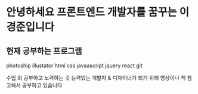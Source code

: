 # 안녕하세요 프론트엔드 개발자를 꿈꾸는 이경준입니다
## 현재 공부하는 프로그램 
 photoship
 illustator
 html
 css
 javaascript
 jquery
 react
 git

수업 외 공부하고 노력하는 것
능력있는 개발자 & 디자이너가 되기 위해 영상이나 책 참고해서 공부하고 있습니다
